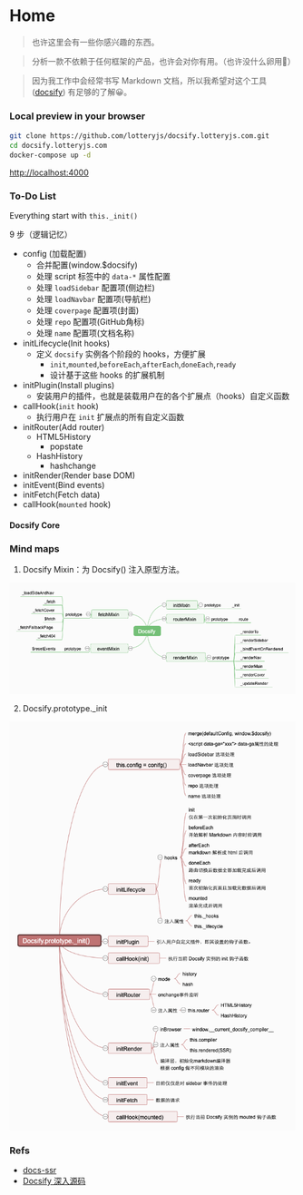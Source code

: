 # Home

> 也许这里会有一些你感兴趣的东西。

> 分析一款不依赖于任何框架的产品，也许会对你有用。（也许没什么卵用🤣）

> 因为我工作中会经常书写 Markdown 文档，所以我希望对这个工具 ([docsify](https://github.com/docsifyjs/docsify)) 有足够的了解😀。

### Local preview in your browser

```sh
git clone https://github.com/lotteryjs/docsify.lotteryjs.com.git
cd docsify.lotteryjs.com
docker-compose up -d
```

[http://localhost:4000](http://localhost:4000)

### To-Do List 

Everything start with `this._init()`

9 步（逻辑记忆）

- config (加载配置)
  - 合并配置(window.$docsify)
  - 处理 script 标签中的 `data-*` 属性配置
  - 处理 `loadSidebar` 配置项(侧边栏)
  - 处理 `loadNavbar` 配置项(导航栏)
  - 处理 `coverpage` 配置项(封面)
  - 处理 `repo` 配置项(GitHub角标)
  - 处理 `name` 配置项(文档名称)
- initLifecycle(Init hooks)
  - 定义 `docsify` 实例各个阶段的 hooks，方便扩展
    - `init`,`mounted`,`beforeEach`,`afterEach`,`doneEach`,`ready`
    - 设计基于这些 hooks 的扩展机制
- initPlugin(Install plugins)
  - 安装用户的插件，也就是装载用户在的各个扩展点（hooks）自定义函数
- callHook(`init` hook)
  - 执行用户在 `init` 扩展点的所有自定义函数
- initRouter(Add router)
  - HTML5History
    - popstate
  - HashHistory
    - hashchange
- initRender(Render base DOM)
- initEvent(Bind events)
- initFetch(Fetch data)
- callHook(`mounted` hook)



#### Docsify Core


### Mind maps

1. Docsify Mixin：为 Docsify() 注入原型方法。

![Docsify](./images/naotu/1.Docsify.png)

2. Docsify.prototype._init

![Docsify.prototype._init](./images/naotu/2.Docsify.prototype._init.png)

### Refs

* [docs-ssr](https://github.com/lotteryjs/docs-ssr)
* [Docsify 深入源码](https://mp.weixin.qq.com/s/Sb0bMNz1PdmGgFF_W5sZDA?)